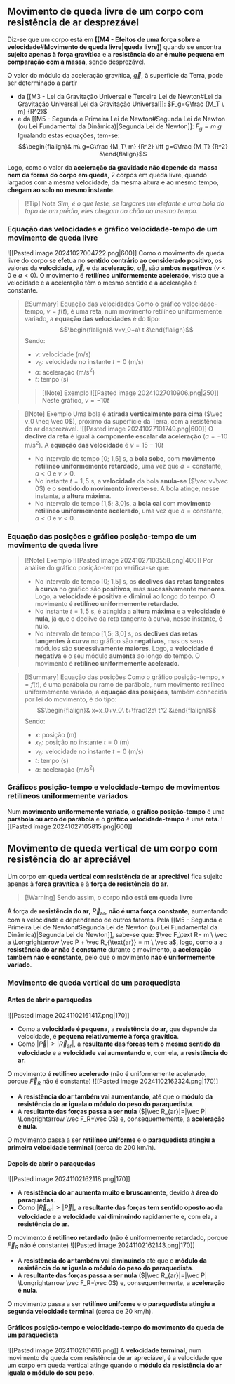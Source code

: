 ## Movimento de queda livre de um corpo com resistência de ar desprezável
Diz-se que um corpo está em **[[M4 - Efeitos de uma força sobre a velocidade#Movimento de queda livre|queda livre]]** quando se encontra **sujeito apenas à força gravítica** e a **resistência do ar é muito pequena em comparação com a massa**, sendo desprezável.

O valor do módulo da aceleração gravítica, $\vec g$, à superfície da Terra, pode ser determinado a partir
- da [[M3 - Lei da Gravitação Universal e Terceira Lei de Newton#Lei da Gravitação Universal|Lei da Gravitação Universal]]: $F_g=G\frac {M_T \ m} {R^2}$
- e da [[M5 - Segunda e Primeira Lei de Newton#Segunda Lei de Newton (ou Lei Fundamental da Dinâmica)|Segunda Lei de Newton]]: $F_g=m \ g$
Igualando estas equações, tem-se:
$$\begin{flalign}& m\ g=G\frac {M_T\ m} {R^2} \iff g=G\frac {M_T} {R^2} &\end{flalign}$$

Logo, como o valor da **aceleração da gravidade não depende da massa nem da forma do corpo em queda**, 2 corpos em queda livre, quando largados com a mesma velocidade, da mesma altura e ao mesmo tempo, **chegam ao solo no mesmo instante**.
>[!Tip] Nota
>*Sim, é o que leste, se largares um elefante e uma bola do topo de um prédio, eles chegam ao chão ao mesmo tempo.*
### Equação das velocidades e gráfico velocidade-tempo de um movimento de queda livre
![[Pasted image 20241027004722.png|600]]
Como o movimento de queda livre do corpo se efetua no **sentido contrário ao considerado positivo**, os valores da **velocidade**, $\vec v$, e da **aceleração**, $\vec a$, são **ambos negativos** ($v<0$ e $a<0$).
O movimento é **retilíneo uniformemente acelerado**, visto que a velocidade e a aceleração têm o mesmo sentido e a aceleração é constante.

>[!Summary] Equação das velocidades
>Como o gráfico velocidade-tempo, $v=f(t)$, é uma reta, num movimento retilíneo uniformemente variado, a **equação das velocidades** é do tipo:
>$$\begin{flalign}& v=v_0+a\ t &\end{flalign}$$
>Sendo:
>- $v$: velocidade (m/s)
>- $v_0$: velocidade no instante $t=0$ (m/s)
>- $a$: aceleração (m/s$^2$)
>- $t$: tempo (s)
>>[!Note] Exemplo
>>![[Pasted image 20241027010906.png|250]]
>>Neste gráfico, $v=-10 t$
>

>[!Note] Exemplo
>Uma bola é **atirada verticalmente para cima** ($\vec v_0 \neq \vec 0$), próximo da superfície da Terra, com a resistência do ar desprezável.
>![[Pasted image 20241027101749.png|600]]
>O **declive da reta** é igual à **componente escalar da aceleração** ($a=-10$ m/s$^2$).
>A **equação das velocidade** é $v=15-10 t$
>
>- No intervalo de tempo [0; 1,5] s, a **bola sobe**, com **movimento retilíneo uniformemente retardado**, uma vez que $a=\text{constante}$, $a<0$ e $v>0$.
>- No instante $t=1,5$ s, a **velocidade** da bola **anula-se** ($\vec v=\vec 0$) e o **sentido do movimento inverte-se**. A bola atinge, nesse instante, a **altura máxima**.
>- No intervalo de tempo [1,5; 3,0]s, a **bola cai** com **movimento retilíneo uniformemente acelerado**, uma vez que $a=\text{constante}$, $a<0$ e $v<0$.

### Equação das posições e gráfico posição-tempo de um movimento de queda livre
>[!Note] Exemplo
>![[Pasted image 20241027103558.png|400]]
>Por análise do gráfico posição-tempo verifica-se que:
>- No intervalo de tempo [0; 1,5] s, os **declives das retas tangentes à curva** no gráfico são **positivos**, mas **sucessivamente menores**. Logo, a **velocidade é positiva** e **diminui** ao longo do tempo. O movimento é **retilíneo uniformemente retardado**.
>- No instante $t=1,5$ s, é atingida a **altura máxima** e a **velocidade é nula**, já que o declive da reta tangente à curva, nesse instante, é nulo.
>- No intervalo de tempo [1,5; 3,0] s, os **declives das retas tangentes à curva** no gráfico são **negativos**, mas os seus módulos são **sucessivamente maiores**. Logo, a **velocidade é negativa** e o seu módulo **aumenta** ao longo do tempo. O movimento é **retilíneo uniformemente acelerado**.

>[!Summary] Equação das posições
>Como o gráfico posição-tempo, $x=f(t)$, é uma parábola ou ramo de parábola, num movimento retilíneo uniformemente variado, a **equação das posições**, também conhecida por lei do movimento, é do tipo:
>$$\begin{flalign}& x=x_0+v_0\ t+\frac12a\ t^2 &\end{flalign}$$
>Sendo:
>- $x$: posição (m)
>- $x_0$: posição no instante $t=0$ (m)
>- $v_0$: velocidade no instante $t=0$ (m/s)
>- $t$: tempo (s)
>- $a$: aceleração (m/s$^2$)

### Gráficos posição-tempo e velocidade-tempo de movimentos retilíneos uniformemente variados
Num **movimento uniformemente variado**, o **gráfico posição-tempo** é uma **parábola ou arco de parábola** e o **gráfico velocidade-tempo** é uma **reta**.
![[Pasted image 20241027105815.png|600]]
## Movimento de queda vertical de um corpo com resistência do ar apreciável
Um corpo em **queda vertical com resistência de ar apreciável** fica sujeito apenas à **força gravítica** e à **força de resistência do ar**.
>[!Warning] Sendo assim, o corpo **não está em queda livre**

A força de **resistência do ar**, $\vec R_{\text{ar}}$, **não é uma força constante**, aumentando com a velocidade e dependendo de outros fatores.
Pela [[M5 - Segunda e Primeira Lei de Newton#Segunda Lei de Newton (ou Lei Fundamental da Dinâmica)|Segunda Lei de Newton]], sabe-se que: $\vec F_\text R= m \ \vec a \Longrightarrow \vec P + \vec R_{\text{ar}} = m \ \vec a$,  logo, como a a **resistência do ar não é constante** durante o movimento, a **aceleração também não é constante**, pelo que o movimento **não é uniformemente variado**.
### Movimento de queda vertical de um paraquedista
#### Antes de abrir o paraquedas
![[Pasted image 20241102161417.png|170]]
- Como a **velocidade é pequena**, a **resistência do ar**, que depende da velocidade, é **pequena relativamente à força gravítica**.
- Como $|\vec P|>|\vec R_{\text{ar}}|$, a **resultante das forças tem o mesmo sentido da velocidade** e a **velocidade vai aumentando** e, com ela, a **resistência do ar**.

O movimento é **retilíneo acelerado** (não é uniformemente acelerado, porque $\vec F_R$ não é constante)
![[Pasted image 20241102162324.png|170]]
- A **resistência do ar também vai aumentando**, até que o **módulo da resistência do ar iguala o módulo do peso do paraquedista**.
- A **resultante das forças passa a ser nula** ($|\vec R_{ar}|=|\vec P| \Longrightarrow \vec F_R=\vec 0$) e, consequentemente, a **aceleração é nula**.

O movimento passa a ser **retilíneo uniforme** e o **paraquedista atingiu a primeira velocidade terminal** (cerca de 200 km/h).
#### Depois de abrir o paraquedas
![[Pasted image 20241102162118.png|170]]
- A **resistência do ar aumenta muito e bruscamente**, devido à **área do paraquedas**.
- Como $|\vec R_{ar}| > |\vec P|$, a **resultante das forças tem sentido oposto ao da velocidade** e a **velocidade vai diminuindo** rapidamente e, com ela, a **resistência do ar**.

O movimento é **retilíneo retardado** (não é uniformemente retardado, porque $\vec F_R$ não é constante)
![[Pasted image 20241102162143.png|170]]
- A **resistência do ar também vai diminuindo** até que o **módulo da resistência do ar iguala o módulo do peso do paraquedista**.
- A **resultante das forças passa a ser nula** ($|\vec R_{ar}|=|\vec P| \Longrightarrow \vec F_R=\vec 0$) e, consequentemente, a **aceleração é nula**.

O movimento passa a ser **retilíneo uniforme** e o **paraquedista atingiu a segunda velocidade terminal** (cerca de 20 km/h).

#### Gráficos posição-tempo e velocidade-tempo do movimento de queda de um paraquedista
![[Pasted image 20241102161616.png]]
A **velocidade terminal**, num movimento de queda com resistência de ar apreciável, é a velocidade que um corpo em queda vertical atinge quando o **módulo da resistência do ar iguala o módulo do seu peso**.